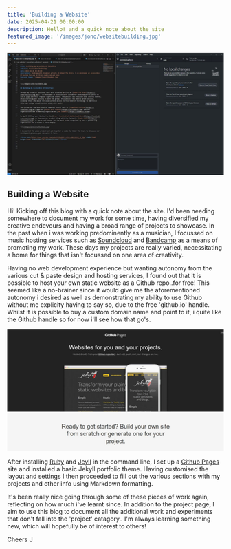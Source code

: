 ```yaml
---
title: 'Building a Website'
date: 2025-04-21 00:00:00
description: Hello! and a quick note about the site
featured_image: '/images/jono/websitebuilding.jpg'
---
```


![](/images/jono/websitebuilding.jpg)

## Building a Website

Hi! Kicking off this blog with a quick note about the site. I'd been needing somewhere to document my work for some time, having diversified my creative endevours and having a broad range of projects to showcase. In the past when i was working predominently as a musician, I focussed on music hosting services such as [Soundcloud](https://https://soundcloud.com/johnnysideways) and  [Bandcamp](https://joohnnysideways.bandcamp.com) as a means of promoting my work. These days my projects are really varied, necessitating a home for things that isn't focussed on one area of creativity.

Having no web development experience but wanting autonomy from the various cut & paste design and hosting services, I found out that it is possible to host your own static website as a Github repo..for free! This seemed like a no-brainer since it would give me the aforementioned autonomy i desired as well as demonstrating my ability to use Github without me explicity having to say so, due to the free 'github.io' handle. Whilst it is possible to buy a custom domain name and point to it, i quite like the Github handle so for now i'll see how that go's.

![](/images/jono/githubpages.jpg)

After installing [Ruby](https://ruby-lang.org/en/) and [Jeyll](https://jekyllrb.com) in the command line, I set up a [Github Pages](https://pages.github.com) site and installed a basic Jekyll portfolio theme. Having customised the layout and settings I then proceeded to fill out the various sections with my projects and other info using Markdown formatting.

It's been really nice going through some of these pieces of work again, reflecting on how much i've learnt since. In addition to the project page, I aim to use this blog to document all the additional work and experiments that don't fall into the 'project' catagory.. I'm always learning something new, which will hopefully be of interest to others!

Cheers
J

